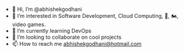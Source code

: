 - 👋 Hi, I’m @abhishekgodhani
- 👀 I’m interested in Software Development, Cloud Computing, 🚗, 🏍, video games.
- 🌱 I’m currently learning DevOps
- 💞️ I’m looking to collaborate on cool projects
- 📫 How to reach me abhishekgodhani@hotmail.com

<!---
abhishekgodhani/abhishekgodhani is a ✨ special ✨ repository because its `README.md` (this file) appears on your GitHub profile.
You can click the Preview link to take a look at your changes.
--->
